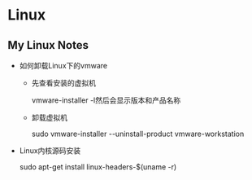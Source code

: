 # Linux
## My Linux Notes

- 如何卸载Linux下的vmware

  - 先查看安装的虚拟机

    vmware-installer -l然后会显示版本和产品名称

  - 卸载虚拟机

    sudo vmware-installer --uninstall-product vmware-workstation

- Linux内核源码安装

    sudo apt-get install linux-headers-$(uname -r)

